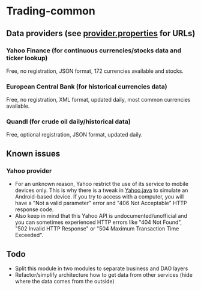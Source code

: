 # Trading-common

## Data providers (see [provider.properties](src/main/resources/provider.properties) for URLs)

### Yahoo Finance (for continuous currencies/stocks data and ticker lookup)
Free, no registration, JSON format, 172 currencies available and stocks.

### European Central Bank (for historical currencies data)
Free, no registration, XML format, updated daily, most common currencies available.

### Quandl (for crude oil daily/historical data)
Free, optional registration, JSON format, updated daily.

## Known issues
### Yahoo provider
* For an unknown reason, Yahoo restrict the use of its service to mobile devices only. This is why there is a tweak in [Yahoo.java](src/main/java/fr/ymanvieu/trading/provider/rate/yahoo/Yahoo.java) to simulate an Android-based device. If you try to access with a computer, you will have a "Not a valid parameter" error and "406 Not Acceptable" HTTP response code.
* Also keep in mind that this Yahoo API is undocumented/unofficial and you can sometimes experienced HTTP errors like "404 Not Found", "502 Invalid HTTP Response" or "504 Maximum Transaction Time Exceeded".

## Todo
* Split this module in two modules to separate business and DAO layers
* Refactor/simplify architecture how to get data from other services (hide where the data comes from the outside)